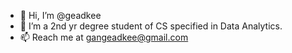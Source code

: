 - 👋 Hi, I’m @geadkee
- 👀 I’m a 2nd yr degree student of CS specified in Data Analytics.
- 📫 Reach me at gangeadkee@gmail.com

<!---
geadkee/geadkee is a ✨ special ✨ repository because its `README.md` (this file) appears on your GitHub profile.
You can click the Preview link to take a look at your changes.
--->
